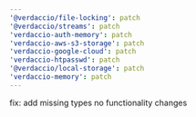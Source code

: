 ```yaml
---
'@verdaccio/file-locking': patch
'@verdaccio/streams': patch
'verdaccio-auth-memory': patch
'verdaccio-aws-s3-storage': patch
'verdaccio-google-cloud': patch
'verdaccio-htpasswd': patch
'@verdaccio/local-storage': patch
'verdaccio-memory': patch
---
```


fix: add missing types no functionality changes
